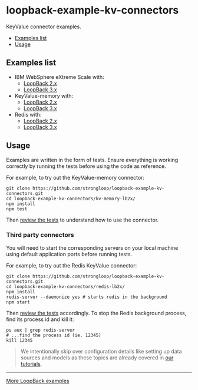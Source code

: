 # loopback-example-kv-connectors

KeyValue connector examples.

- [Examples list](https://github.com/strongloop/loopback-example-kv-connectors#examples-list)
- [Usage](https://github.com/strongloop/loopback-example-kv-connectors#usage)

## Examples list

- IBM WebSphere eXtreme Scale with:
  - [LoopBack 2.x](extreme-scale.lb2x/test)
  - [LoopBack 3.x](extreme-scale.lb3x/test)
- KeyValue-memory with:
  - [LoopBack 2.x](kv-memory.lb2x/test)
  - [LoopBack 3.x](kv-memory.lb3x/test)
- Redis with:
  - [LoopBack 2.x](redis.lb2x/test)
  - [LoopBack 3.x](redis.lb3x/test)

## Usage

Examples are written in the form of tests. Ensure everything is working
correctly by running the tests before using the code as reference.

For example, to try out the KeyValue-memory connector:

```shell
git clone https://github.com/strongloop/loopback-example-kv-connectors.git
cd loopback-example-kv-connectors/kv-memory-lb2x/
npm install
npm test
```

Then [review the tests](kv-memory-lb2x/test) to understand how to use the
connector.

### Third party connectors

You will need to start the corresponding servers on your local machine using
default application ports before running tests.

For example, to try out the Redis KeyValue connector:

```shell
git clone https://github.com/strongloop/loopback-example-kv-connectors.git
cd loopback-example-kv-connectors/redis-lb2x/
npm install
redis-server --daemonize yes # starts redis in the background
npm start
```

Then [review the tests](redis-lb2x/test) accordingly. To stop the Redis
background process, find its process id and kill it:

```shell
ps aux | grep redis-server
# ...find the process id (ie. 12345)
kill 12345
```

> We intentionally skip over configuration details like setting up data sources
> and models as these topics are already covered in [our tutorials](http://github.com/strongloop/loopback-example#tutorials).

---

[More LoopBack examples](https://loopback.io/doc/en/lb3/Tutorials-and-examples.html)
